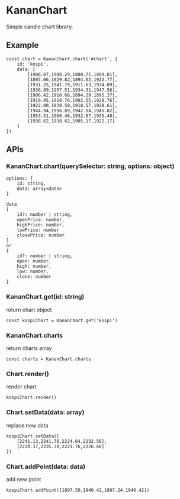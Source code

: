 # KananChart
Simple candle chart library.

## Example
```
const chart = KananChart.chart('#chart', {
    id: 'kospi',
    data: [
        [1906.07,1908.29,1880.71,1889.01],
        [1897.06,1929.82,1894.62,1922.77],
        [1931.25,1941.79,1911.63,1934.09],
        [1936.89,1957.51,1934.31,1947.56],
        [1906.42,1918.66,1894.29,1895.37],
        [1919.45,1928.76,1902.55,1928.76],
        [1922.00,1938.50,1918.57,1928.61],
        [1944.94,1956.89,1942.54,1945.82],
        [1953.51,1960.46,1932.87,1935.40],
        [1938.62,1938.62,1905.17,1922.17]
    ]
})
```

## APIs
### KananChart.chart(querySelector: string, options: object)
```
options: {
    id: string,
    data: array<data>
}

data
[
    id?: number | string,
    openPrice: number,
    highPrice: number,
    lowPrice: number
    closePrice: number
]
or
{
    id?: number | string,
    open: number,
    high: number,
    low: number,
    close: number
}
```

### KananChart.get(id: string)
return chart object
```
const kospiChart = KananChart.get('kospi')
```

### KananChart.charts
return charts array
```
const charts = KananChart.charts
```

### Chart.render()
render chart
```
kospiChart.render()
```

### Chart.setData(data: array<data>)
replace new data
```
kospiChart.setData([
    [2241.13,2241.76,2224.64,2232.56],
    [2230.37,2235.70,2221.76,2226.60]
])
```

### Chart.addPoint(data: data)
add new point
```
kospiChart.addPoint([1897.50,1940.42,1897.24,1940.42])
```